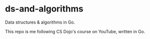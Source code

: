 # ds-and-algorithms

Data structures & algorithms in Go.

This repo is me following CS Dojo's course on YouTube, written in Go.
